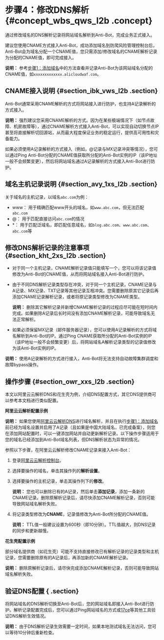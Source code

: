 # 步骤4：修改DNS解析 {#concept_wbs_qws_l2b .concept}

通过修改域名的DNS解析记录将网站域名解析到Anti-Bot，完成业务正式接入。

建议您使用CNAME方式接入Anti-Bot，成功添加域名到防爬风险管理控制台后，Anti-Bot会为域名分配一个CNAME值，您只需添加/修改域名的CNAME解析记录为分配的CNAME值，即可完成接入。

**说明：** 参考[步骤1：添加域名](intl.zh-CN/快速入门/步骤1：添加域名.md#)中的方法查看并记录Anti-Bot为该网站域名分配的CNAME值，如`xxxxxxxxxxxxx.alicloudwaf.com`。

## CNAME接入说明 {#section_ibk_vws_l2b .section}

Anti-Bot通常采用CNAME解析的方式将网站接入进行防护，也支持A记录解析的方式接入。

**说明：** 强烈建议您采用CNAME解析的方式。因为在某些极端情况下（如节点故障、机房故障等），通过CNAME解析方式接入Anti-Bot，可以实现自动切换节点IP甚至将直接解析切回源站，从而最大程度保证业务的稳定运行，提供高可用性和灾备能力。

如果必须使用A记录解析的方式接入（例如，@记录与MX记录冲突等情况），您可以通过Ping Anti-Bot分配的CNAME值获取所分配的Anti-Bot实例的IP（该IP地址一般不会频繁变更），然后将网站域名通过A记录解析的方式接入Anti-Bot进行防护。

## 域名主机记录说明 {#section_avy_1xs_l2b .section}

关于域名的主机记录，以域名`abc.com`为例：

-   www： 用于精确匹配www开头的域名，如`www.abc.com`，但无法匹配`abc.com`
-   @： 用于匹配直接访问`abc.com`的情况
-   \*： 用于匹配泛域名，即匹配任意域名，如`blog.abc.com`、`www.abc.com`、`abc.com`等

## 修改DNS解析记录的注意事项 {#section_kht_2xs_l2b .section}

-   对于同一个主机记录，CNAME解析记录值只能填写一个，您可以将该记录值修改为Anti-Bot的CNAME值，从而将网站域名接入Anti-Bot进行防护。

-   由于不同DNS解析记录类型存在冲突，对于同一个主机记录，CNAME记录与A记录、MX记录、TXT记录等其他记录互相冲突。您需要删除原其它记录后再添加CNAME记录解析记录，或者将原记录类型修改为CNAME类型。

    **说明：** 删除其它解析记录并新增CNAME解析记录的过程应尽可能在短时间内完成。如果删除A记录后长时间没有添加CNAME解析记录，可能导致域名无法正常解析。

-   如果必须保留MX记录（邮件服务器记录），您可以使用A记录解析的方式将域名解析到Anti-Bot的IP。通过Ping CNAME获取所分配的Anti-Bot实例的IP（该IP地址一般不会频繁变更）后，将网站域名A解析记录类型的记录值修改为该Anti-Bot实例的IP。

**说明：** 使用A记录解析的方式进行接入，Anti-Bot将无法支持自动故障集群调度和故障bypass操作。


## 操作步骤 {#section_owr_xxs_l2b .section}

本文以阿里云云解析DNS和花生壳为例，介绍DNS配置方式，其它DNS提供商可以参考本文档进行类似配置。

**阿里云云解析配置示例**

**说明：** 如果您使用[阿里云云解析DNS](https://www.alibabacloud.com/product/dns)进行域名解析，并且在执行[步骤1：添加域名](intl.zh-CN/快速入门/步骤1：添加域名.md#)前已经为域名设置并启用了A记录（且如果是中国大陆域名，已完成备案），则您在添加网站配置时，可以一键添加网站并自动更新解析记录。以下操作步骤适用于您的域名已经添加到Anti-Bot域名列表，但DNS解析状态为异常的情况。

参照以下步骤，在阿里云云解析修改CNAME记录来接入Anti-Bot：

1.  登录[阿里云云解析控制台](https://dns.console.aliyun.com/#/dns/domainList)。
2.  选择要操作的域名，单击其操作列的**解析设置**。
3.  选择要操作的主机记录，单击其操作列下的**修改**。

    **说明：** 您也可以删除已有的A记录，然后单击**添加记录**，添加一条新的CNAME记录。删除原解析记录后，请尽快添加CNAME解析记录，否则可能导致网站域名解析失败。

4.  将记录类型修改为**CNAME**，记录值修改为Anti-Bot所分配的CNAME值。

    **说明：** TTL值一般建议设置为600秒（即10分钟）。TTL值越大，则DNS记录的同步和更新越慢。


**花生壳配置示例**

部分域名提供商（如花生壳）可能不支持直接修改已有解析记录的记录类型和主机记录，您需要删除原有的A记录后，再添加新的CNAME解析记录。

**说明：** 删除原解析记录后，请尽快完成添加CNAME解析记录，否则可能导致网站域名解析失败。

## 验证DNS配置 { .section}

将网站域名的DNS解析切换至Anti-Bot后，您的网站域名即接入Anti-Bot进行防护。解析记录配置完成后，您可以通过Ping网站域名的方式或[17ce](https://www.17ce.com/)等其他工具验证DNS解析生效情况。

**说明：** 由于DNS解析记录生效需要一定时间，如果本地测试域名无法访问，您可以等待10分钟后重新检查。

